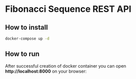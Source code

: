 # Fibonacci Sequence REST API

## How to install

```bash
docker-compose up -d
```

## How to run

After successful creation of docker container you can open **http://localhost:8000** on your browser:

